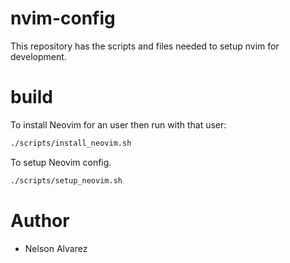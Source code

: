 # nvim-config

This repository has the scripts and files needed to setup nvim for development.

# build
To install Neovim for an user then run with that user:

```sh
./scripts/install_neovim.sh
```

To setup Neovim config.
```sh
./scripts/setup_neovim.sh
```

# Author
- Nelson Alvarez
